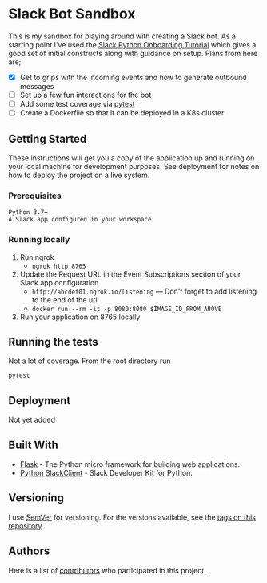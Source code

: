 # Slack Bot Sandbox

This is my sandbox for playing around with creating a Slack bot. As a starting point I've used the [Slack Python Onboarding Tutorial](https://github.com/slackapi/Slack-Python-Onboarding-Tutorial/blob/master/README.md#pythonboarding-bot) which gives a good set of initial constructs along with guidance on setup. Plans from here are;

- [x] Get to grips with the incoming events and how to generate outbound messages
- [ ] Set up a few fun interactions for the bot
- [ ] Add some test coverage via [pytest](https://docs.pytest.org/en/latest/)
- [ ] Create a Dockerfile so that it can be deployed in a K8s cluster

## Getting Started

These instructions will get you a copy of the application up and running on your local machine for development purposes. See deployment for notes on how to deploy the project on a live system.

### Prerequisites

```
Python 3.7+
A Slack app configured in your workspace
```

### Running locally

1. Run ngrok
    - `ngrok http 8765`
2. Update the Request URL in the Event Subscriptions section of your Slack app configuration 
    - `http://abcdef01.ngrok.io/listening` — Don't forget to add listening to the end of the url
    - `docker run --rm -it -p 8080:8080 $IMAGE_ID_FROM_ABOVE`
3. Run your application on 8765 locally

## Running the tests

Not a lot of coverage. From the root directory run
```
pytest
```

## Deployment

Not yet added

## Built With

* [Flask](https://github.com/pallets/flask) - The Python micro framework for building web applications.
* [Python SlackClient](https://github.com/slackapi/python-slackclient) - Slack Developer Kit for Python.

## Versioning

I use [SemVer](http://semver.org/) for versioning. For the versions available, see the [tags on this repository](https://github.com/davelush/slack-bot-sandbox/tags).

## Authors

Here is a list of [contributors](https://github.com/davelush/slack-bot-sandbox/graphs/contributors) who participated in this project.
